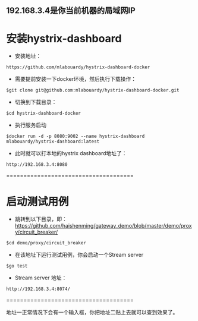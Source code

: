 ## 192.168.3.4是你当前机器的局域网IP

# 安装hystrix-dashboard

- 安装地址：
```
https://github.com/mlabouardy/hystrix-dashboard-docker
```
- 需要提前安装一下docker环境，然后执行下载操作：

```
$git clone git@github.com:mlabouardy/hystrix-dashboard-docker.git
```

- 切换到下载目录：
```
$cd hystrix-dashboard-docker
```

- 执行服务启动
```
$docker run -d -p 8080:9002 --name hystrix-dashboard mlabouardy/hystrix-dashboard:latest
```

- 此时就可以打本地的hystrix dashboard地址了：
```
http://192.168.3.4:8080
```
=====================================

# 启动测试用例 

- 跳转到以下目录，即：https://github.com/haishenming/gateway_demo/blob/master/demo/proxy/circuit_breaker/
```
$cd demo/proxy/circuit_breaker
```
- 在该地址下运行测试用例，你会启动一个Stream server
```
$go test
```
- Stream server 地址： 
```
http://192.168.3.4:8074/
```
=====================================

地址一正常情况下会有一个输入框，你把地址二贴上去就可以查到效果了。
